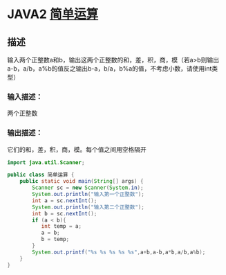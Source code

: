 #  **JAVA2** [**简单运算**](https://www.nowcoder.com/practice/6817945637dd4a31811d38313653e967?tpId=220&tags=&title=&difficulty=0&judgeStatus=0&rp=0&sourceUrl=%2Fexam%2Foj%3Fpage%3D1%26tab%3D%25E8%25AF%25AD%25E6%25B3%2595%25E7%25AF%2587%26topicId%3D220) 

## 描述

输入两个正整数a和b，输出这两个正整数的和，差，积，商，模（若a>b则输出a-b，a/b，a%b的值反之输出b-a，b/a，b%a的值，不考虑小数，请使用int类型）

### 输入描述：

两个正整数

### 输出描述：

它们的和，差，积，商，模。每个值之间用空格隔开

```java
import java.util.Scanner;

public class 简单运算 {
    public static void main(String[] args) {
        Scanner sc = new Scanner(System.in);
        System.out.println("输入第一个正整数");
        int a = sc.nextInt();
        System.out.println("输入第二个正整数");
        int b = sc.nextInt();
        if (a < b){
           int temp = a;
           a = b;
           b = temp;
        }
        System.out.printf("%s %s %s %s %s",a+b,a-b,a*b,a/b,a%b);
    }
}

```